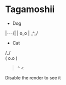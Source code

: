 # Tagamoshii


* Dog

 |\---/|
 | o_o |
  \_^_/
 
 * Cat
 
  /\_/\
 ( o.o )
  > ^ <

Disable the render to see it
